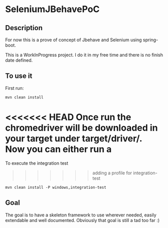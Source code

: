 # SeleniumJBehavePoC #

## Description ##

For now this is a prove of concept of Jbehave and Selenium using spring-boot.

This is a WorkInProgress project. I do it in my free time and there is no finish date defined.

## To use it ##
First run:
```
mvn clean install
```

<<<<<<< HEAD
Once run the chromedriver will be downloaded in your target under target/driver/. Now you can either run a 
=======

To execute the integration test
>>>>>>> adding a profile for integration-test
```
mvn clean install -P windows,integration-test
```


## Goal ##

The goal is to have a skeleton framework to use wherever needed, easily extendable and well documented. Obviously that goal is still a tad too far :)
